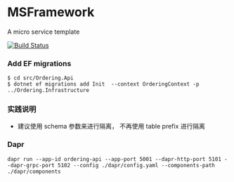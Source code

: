 # MSFramework

A micro service template

[![Build Status](https://dev.azure.com/zlzforever/cerberus/_apis/build/status/zlzforever.MSFramework?branchName=master)](https://dev.azure.com/zlzforever/cerberus/_build/latest?definitionId=10&branchName=master)

### Add EF migrations

```
$ cd src/Ordering.Api
$ dotnet ef migrations add Init  --context OrderingContext -p ../Ordering.Infrastructure
```

### 实践说明

+ 建议使用 schema 参数来进行隔离， 不再使用 table prefix 进行隔离

### Dapr

```
dapr run --app-id ordering-api --app-port 5001 --dapr-http-port 5101 --dapr-grpc-port 5102 --config ./dapr/config.yaml --components-path ./dapr/components
```